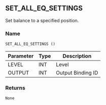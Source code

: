 ## SET\_ALL\_EQ\_SETTINGS

Set balance to a specified position.


### Name

`SET_ALL_EQ_SETTINGS ()`


| Parameter | Type | Description       |
| --------- | ---- | ----------------- |
| LEVEL     | INT  | Level             |
| OUTPUT    | INT  | Output Binding ID |


### Returns

`None`